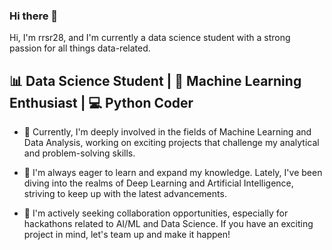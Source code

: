 ### Hi there 👋

Hi, I'm rrsr28, and I'm currently a data science student with a strong passion for all things data-related.

📊 Data Science Student | 🤖 Machine Learning Enthusiast | 💻 Python Coder
----------------------------------------------------------------------------

- 🔭 Currently, I'm deeply involved in the fields of Machine Learning and Data Analysis, working on exciting projects that challenge my analytical and problem-solving skills.
  
- 🌱 I'm always eager to learn and expand my knowledge. Lately, I've been diving into the realms of Deep Learning and Artificial Intelligence, striving to keep up with the latest advancements.
 
- 👯 I'm actively seeking collaboration opportunities, especially for hackathons related to AI/ML and Data Science. If you have an exciting project in mind, let's team up and make it happen!
